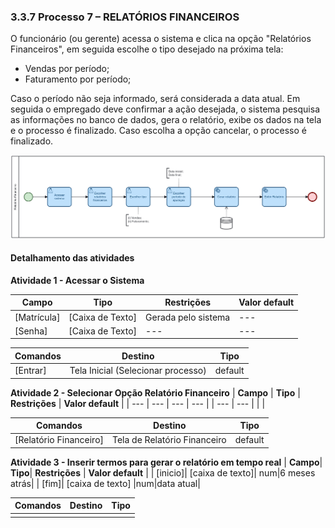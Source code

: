 ### 3.3.7 Processo 7 – RELATÓRIOS FINANCEIROS

O funcionário (ou gerente) acessa o sistema e clica na opção "Relatórios Financeiros", em seguida escolhe o tipo desejado na próxima tela:
* Vendas por período;
* Faturamento por período;

Caso o período não seja informado, será considerada a data atual. Em seguida o empregado deve confirmar a ação desejada, o sistema pesquisa as informações no banco de dados, gera o relatório, exibe os dados na tela e o processo é finalizado. Caso escolha a opção cancelar, o processo é finalizado.

![Relatórios Financeiros](../images/07-relatorios-financeiros.png "Relatórios Financeiros.")

#### Detalhamento das atividades

**Atividade 1 - Acessar o Sistema**

| **Campo**       | **Tipo**         | **Restrições**      | **Valor default** |
| ---             | ---              | ---                 | ---               |
| [Matrícula]     | [Caixa de Texto] | Gerada pelo sistema | ---     |
| [Senha]         | [Caixa de Texto] | --- | ---     |

| **Comandos**    |  **Destino**     | **Tipo**                 |
| ---             | ---              | ---                      |
| [Entrar]        | Tela Inicial (Selecionar processo)     | default      |


**Atividade 2 - Selecionar Opção Relatório Financeiro**
| **Campo**       | **Tipo**         | **Restrições** | **Valor default** |
| ---             | ---              | ---            | ---               |
| --- | ---  |                |                   |

| **Comandos**           | **Destino**                  | **Tipo**            |
|------------------------|------------------------------| ---                 |
| [Relatório Financeiro] | Tela de Relatório Financeiro | default  |

**Atividade 3 - Inserir termos para gerar o relatório em tempo real**
| **Campo**| **Tipo**| **Restrições** | **Valor default** |
| [inicio]| [caixa de texto]| num|6 meses atrás|
| [fim]| [caixa de texto] |num|data atual|

| **Comandos** |  **Destino**                   | **Tipo**           |
|------------| ---                            | ---                 |
|            |  |  |
